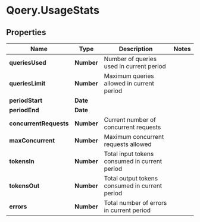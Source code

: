 # Qoery.UsageStats

## Properties

Name | Type | Description | Notes
------------ | ------------- | ------------- | -------------
**queriesUsed** | **Number** | Number of queries used in current period | 
**queriesLimit** | **Number** | Maximum queries allowed in current period | 
**periodStart** | **Date** |  | 
**periodEnd** | **Date** |  | 
**concurrentRequests** | **Number** | Current number of concurrent requests | 
**maxConcurrent** | **Number** | Maximum concurrent requests allowed | 
**tokensIn** | **Number** | Total input tokens consumed in current period | 
**tokensOut** | **Number** | Total output tokens consumed in current period | 
**errors** | **Number** | Total number of errors in current period | 


